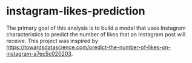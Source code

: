 # instagram-likes-prediction

The primary goal of this analysis is to build a model that uses Instagram characteristics to predict the number of likes that an Instagram post will receive. This project was inspired by https://towardsdatascience.com/predict-the-number-of-likes-on-instagram-a7ec5c020203.
